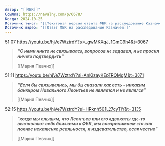 ```yaml
---
Автор: "[[ФБК]]"
Ссылка: https://navalny.com/p/6678/
Когда: 2024-10-25
Источник текст: "[[Текстовая версия ответа ФБК на расследование Казначей]]"
Источник видео: "[[Ответ ФБК на расследование Казначей]]"
---
```

51:07 https://youtu.be/hjVe7WztrdY?si=_gwMKXqJJ1GmC9h4&t=3067
> ***“С нами никто не связывался, вопросов не задавал, и не просил ничего подтвердить”***
> 
> [[Мария Певчих]]

51:11 https://youtu.be/hjVe7WztrdY?si=AnKizayKEpTRQMgM&t=3071
> ***“Если бы связывались, мы бы сказали как есть - никаким банкиром Навального Леонтьев не является и не являлся”***
> 
> [[Мария Певчих]]

52:15 https://youtu.be/hjVe7WztrdY?si=HRknh501L27cyTlY&t=3135
> *“**когда мы слышим, что Леонтьев или его адвокаты где-то выставляют себя близкими к ФБК, мы воспринимаем это как полное искажение реальности, и издевательство, если честно**”*
> 
> [[Мария Певчих]]

